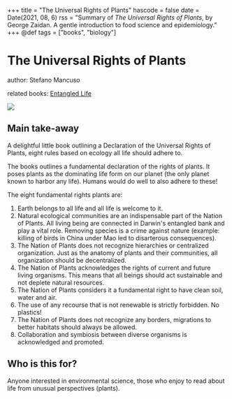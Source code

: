+++
title = "The Universal Rights of Plants"
hascode = false
date = Date(2021, 08, 6)
rss = "Summary of *The Universal Rights of Plants*, by George Zaidan. A gentle introduction to food science and epidemiology."
+++
@def tags = ["books", "biology"]

# The Universal Rights of Plants

author: Stefano Mancuso

related books: [Entangled Life](https://www.goodreads.com/book/show/52668915-entangled-life)

![](https://i.gr-assets.com/images/S/compressed.photo.goodreads.com/books/1552727932l/44441502._SY475_.jpg)

## Main take-away

A delightful little book outlining a Declaration of the Universal Rights of Plants, eight rules based on ecology all life should adhere to.

The books outlines a fundamental declaration of the rights of plants. It poses plants as the dominating life form on our planet (the only planet known to harbor any life). Humans would do well to also adhere to these!

The eight fundamental rights plants are:
1. Earth belongs to all life and all life is welcome to it.
2. Natural ecological communities are an indispensable part of the Nation of Plants. All living being are connected in Darwin's entangled bank and play a vital role. Removing species is a crime against nature (example: killing of birds in China under Mao led to disarterous consequences).
3. The Nation of Plants does not recognize hierarchies or centralized organization. Just as the anatomy of plants and their communities, all organization should be decentralized.
4. The Nation of Plants acknowledges the rights of current and future living organisms. This means that all beings should act sustainable and not deplete natural resources.
5. The Nation of Plants considers it a fundamental right to have clean soil, water and air.
6. The use of any recourse that is not renewable is strictly forbidden. No plastics!
7. The Nation of Plants does not recognize any borders, migrations to better habitats should always be allowed.
8. Collaboration and symbiosis between diverse organisms is acknowledged and promoted.

## Who is this for?

Anyone interested in environmental science, those who enjoy to read about life from unusual perspectives (plants).

